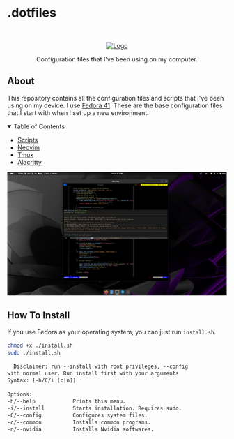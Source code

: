 # .dotfiles

<br />
<p align="center">
  <a href="https://github.com/umutsevdi/dotfiles">
    <img src="https://img.icons8.com/fluency/344/fedora.png" alt="Logo" height="80">
  </a>
<p align="center">
    Configuration files that I've been using on my computer.
</p>

## About

This repository contains all the configuration files and scripts that I've been
using on my device. I use [Fedora 41](https://getfedora.org/en/server/download/).
These are the base configuration files that I start with when I set up a new
environment.

<details open="open">
  <summary>Table of Contents</summary>
  <ul>
  <li><a href="bin/">Scripts</a></li>
  <li><a href="nvim/">Neovim</a></li>
  <li><a href="tmux.conf">Tmux</a></li>
  <li><a href="alacritty/">Alacritty</a></li>
  </ul>
</details>

![Desktop](screenshots/desktop.png)

## How To Install

If you use Fedora as your operating system, you can just run `install.sh`.

```bash
chmod +x ./install.sh
sudo ./install.sh
```
```
  Disclaimer: run --install with root privileges, --config
with normal user. Run install first with your arguments
Syntax: [-h/C/i [c|n]]

Options:
-h/--help            Prints this menu.
-i/--install         Starts installation. Requires sudo.
-C/--config          Configures system files.
-c/--common          Installs common programs.
-n/--nvidia          Installs Nvidia softwares.
```

